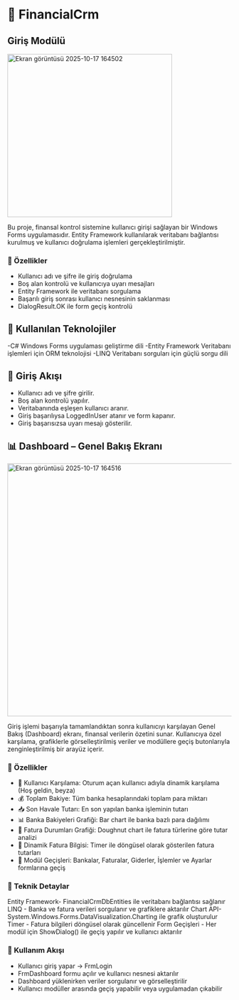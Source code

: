 # 🧾 FinancialCrm 

## Giriş Modülü
<img width="370" height="367" alt="Ekran görüntüsü 2025-10-17 164502" src="https://github.com/user-attachments/assets/a180effb-87d5-4de1-b4cd-c6bb98065106" />

Bu proje, finansal kontrol sistemine kullanıcı girişi sağlayan bir Windows Forms uygulamasıdır. Entity Framework kullanılarak veritabanı bağlantısı kurulmuş ve kullanıcı doğrulama işlemleri gerçekleştirilmiştir.

### 📌 Özellikler
- Kullanıcı adı ve şifre ile giriş doğrulama
- Boş alan kontrolü ve kullanıcıya uyarı mesajları
- Entity Framework ile veritabanı sorgulama
- Başarılı giriş sonrası kullanıcı nesnesinin saklanması
- DialogResult.OK ile form geçiş kontrolü

## 🧠 Kullanılan Teknolojiler
-C#   Windows Forms uygulaması geliştirme dili
-Entity Framework   Veritabanı işlemleri için ORM teknolojisi
-LINQ   Veritabanı sorguları için güçlü sorgu dili


## 🚀 Giriş Akışı
- Kullanıcı adı ve şifre girilir.
- Boş alan kontrolü yapılır.
- Veritabanında eşleşen kullanıcı aranır.
- Giriş başarılıysa LoggedInUser atanır ve form kapanır.
- Giriş başarısızsa uyarı mesajı gösterilir.

## 📊 Dashboard – Genel Bakış Ekranı
<img width="962" height="569" alt="Ekran görüntüsü 2025-10-17 164516" src="https://github.com/user-attachments/assets/78d438ea-b525-4524-ba6e-40018d48991b" />

Giriş işlemi başarıyla tamamlandıktan sonra kullanıcıyı karşılayan Genel Bakış (Dashboard) ekranı, finansal verilerin özetini sunar. Kullanıcıya özel karşılama, grafiklerle görselleştirilmiş veriler ve modüllere geçiş butonlarıyla zenginleştirilmiş bir arayüz içerir.

### 🧩 Özellikler
- 👤 Kullanıcı Karşılama: Oturum açan kullanıcı adıyla dinamik karşılama (Hoş geldin, beyza)
- 💰 Toplam Bakiye: Tüm banka hesaplarındaki toplam para miktarı
- 📥 Son Havale Tutarı: En son yapılan banka işleminin tutarı
- 📊 Banka Bakiyeleri Grafiği: Bar chart ile banka bazlı para dağılımı
- 🧁 Fatura Durumları Grafiği: Doughnut chart ile fatura türlerine göre tutar analizi
- 🔄 Dinamik Fatura Bilgisi: Timer ile döngüsel olarak gösterilen fatura tutarları
- 🧭 Modül Geçişleri: Bankalar, Faturalar, Giderler, İşlemler ve Ayarlar formlarına geçiş

### 🧠 Teknik Detaylar
Entity Framework- FinancialCrmDbEntities ile veritabanı bağlantısı sağlanır
LINQ - Banka ve fatura verileri sorgulanır ve grafiklere aktarılır
Chart API-  System.Windows.Forms.DataVisualization.Charting ile grafik oluşturulur
Timer - Fatura bilgileri döngüsel olarak güncellenir
Form Geçişleri - Her modül için ShowDialog() ile geçiş yapılır ve kullanıcı aktarılır

### 🚀 Kullanım Akışı
- Kullanıcı giriş yapar → FrmLogin
- FrmDashboard formu açılır ve kullanıcı nesnesi aktarılır
- Dashboard yüklenirken veriler sorgulanır ve görselleştirilir
- Kullanıcı modüller arasında geçiş yapabilir veya uygulamadan çıkabilir

